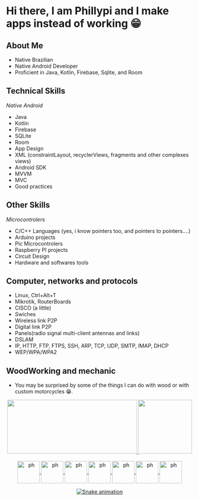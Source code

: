 # Hi there, I am Phillypi and I make apps instead of working :grin:

## About Me
- Native Brazilian
- Native Android Developer
- Proficient in Java, Kotlin, Firebase, Sqlite, and Room

## Technical Skills

*Native Android*
- Java
- Kotlin
- Firebase
- SQLite
- Room
- App Design
- XML (constraintLayout, recyclerViews, fragments and other complexes views)
- Android SDK
- MVVM
- MVC
- Good practices

## Other Skills

*Microcontrolers*
- C/C++ Languages (yes, i know pointers too, and pointers to pointers....)
- Arduino projects
- Pic Microcontrolers
- Raspberry PI projects
- Circuit Design
- Hardware and softwares tools

## Computer, networks and protocols

- Linux, Ctrl+Alt+T
- Mikrotik, RouterBoards
- CISCO (a little)
- Swiches
- Wireless link P2P
- Digital link P2P
- Panels(radio signal multi-client antennas and links)
- DSLAM
- IP, HTTP, FTP, FTPS, SSH, ARP, TCP, UDP, SMTP, IMAP, DHCP
- WEP/WPA/WPA2

## WoodWorking and mechanic 

- You may be surprised by some of the things I can do with wood or with custom motorcycles :grin:.



<div align="center">
  <a href="https://github.com/phillypi">
  <img height="145em" width="350em" src="https://github-readme-stats.vercel.app/api?username=phillypi&show_icons=true&theme=tokyonight&include_all_commits=true&count_private=true"/>
  <img height="145em" src="https://github-readme-stats.vercel.app/api/top-langs/?username=phillypi&layout=tokyonight&langs_count=7&theme=tokyonight"/>
</div>
  
<div style="display: inline_block" align="center" ><br>
<img align="center" alt="ph" height="60" width="60" src="https://cdn.jsdelivr.net/gh/devicons/devicon/icons/android/android-plain-wordmark.svg">
  <img align="center" alt="ph" height="60" width="60" src="https://cdn.jsdelivr.net/gh/devicons/devicon/icons/java/java-original-wordmark.svg">
  <img align="center" alt="ph" height="60" width="60" src="https://cdn.jsdelivr.net/gh/devicons/devicon/icons/kotlin/kotlin-original-wordmark.svg">
  <img align="center" alt="ph" height="60" width="60" src="https://cdn.jsdelivr.net/gh/devicons/devicon/icons/firebase/firebase-plain-wordmark.svg">
  <img align="center" alt="ph" height="60" width="60" src="https://cdn.jsdelivr.net/gh/devicons/devicon/icons/c/c-plain.svg">
  <img align="center" alt="ph" height="60" width="60" src="https://cdn.jsdelivr.net/gh/devicons/devicon/icons/arduino/arduino-original-wordmark.svg" />
  <img align="center" alt="ph" height="60" width="60" src="https://cdn.jsdelivr.net/gh/devicons/devicon/icons/cplusplus/cplusplus-plain.svg">
<br>

 ![Snake animation](https://github.com/phillypi/phillypi/blob/output/github-contribution-grid-snake.svg)
